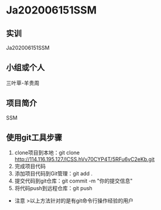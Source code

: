 # Ja202006151SSM
## 实训
Ja202006151SSM
## 小组或个人
三叶草-羊贵周
## 项目简介
SSM
## 使用git工具步骤

1. clone项目到本地：git clone http://114.116.195.127/ICSS.hVv70CYP4T/5RFu6vC2eKb.git
2. 完成项目代码
3. 添加项目代码到Git管理：git add .
4. 提交代码到git仓库：git commit -m "你的提交信息"
5. 将代码push到远程仓库：git push 
* 注意   >以上方法针对的是有git命令行操作经验的用户